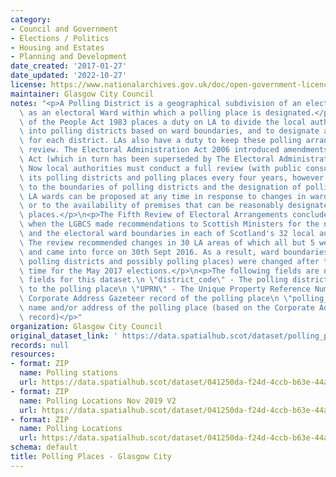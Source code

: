 ```yaml
---
category:
- Council and Government
- Elections / Politics
- Housing and Estates
- Planning and Development
date_created: '2017-01-27'
date_updated: '2022-10-27'
license: https://www.nationalarchives.gov.uk/doc/open-government-licence/version/3/
maintainer: Glasgow City Council
notes: "<p>A Polling District is a geographical subdivision of an electoral area such\
  \ as an electoral Ward within which a polling place is designated.</p>\n<p>The Representation\
  \ of the People Act 1983 places a duty on LA to divide the local authority area\
  \ into polling districts based on ward boundaries, and to designate a polling place\
  \ for each district. LAs also have a duty to keep these polling arrangements under\
  \ review. The Electoral Administration Act 2006 introduced amendments to the 1983\
  \ Act (which in turn has been superseded by The Electoral Administration Act 2013).\
  \ Now local authorities must conduct a full review (with public consultation) of\
  \ its polling districts and polling places every four years, however adjustments\
  \ to the boundaries of polling districts and the designation of polling places within\
  \ LA wards can be proposed at any time in response to changes in ward boundaries\
  \ or to the availability of premises that can be reasonably designated as polling\
  \ places.</p>\n<p>The Fifth Review of Electoral Arrangements concluded in May 2016\
  \ when the LGBCS made recommendations to Scottish Ministers for the number of Councillors\
  \ and the electoral ward boundaries in each of Scotland's 32 local authorities.\
  \ The review recommended changes in 30 LA areas of which all but 5 were accepted\
  \ and came into force on 30th Sept 2016. As a result, ward boundaries (and therefore\
  \ polling districts and possibly polling places) were changed after this date in\
  \ time for the May 2017 elections.</p>\n<p>The following fields are now MANDATORY\
  \ fields for this dataset.\n \"district_code\" - The polling district code linked\
  \ to the polling place\n \"UPRN\" - The Unique Property Reference Number for the\
  \ Corporate Address Gazeteer record of the polling place\n \"polling_place\" - The\
  \ name and/or address of the polling place (based on the Corporate Address Gazeteer\
  \ record)</p>"
organization: Glasgow City Council
original_dataset_link: ' https://data.spatialhub.scot/dataset/polling_places-gc'
records: null
resources:
- format: ZIP
  name: Polling stations
  url: https://data.spatialhub.scot/dataset/041250da-f24d-4ccb-b63e-44ac9f737cdc/resource/f994ede6-0c41-46af-a8d9-2e5c47103734/download/pollingstationsgcc.zip
- format: ZIP
  name: Polling Locations Nov 2019 V2
  url: https://data.spatialhub.scot/dataset/041250da-f24d-4ccb-b63e-44ac9f737cdc/resource/b47ab57e-8d3c-445a-ae18-d3ed349dd2a6/download/polling_locations.zip
- format: ZIP
  name: Polling Locations
  url: https://data.spatialhub.scot/dataset/041250da-f24d-4ccb-b63e-44ac9f737cdc/resource/f8c69f46-aef4-4ecd-bc1b-50799243b9e5/download/polling_locations.zip
schema: default
title: Polling Places - Glasgow City
---
```

